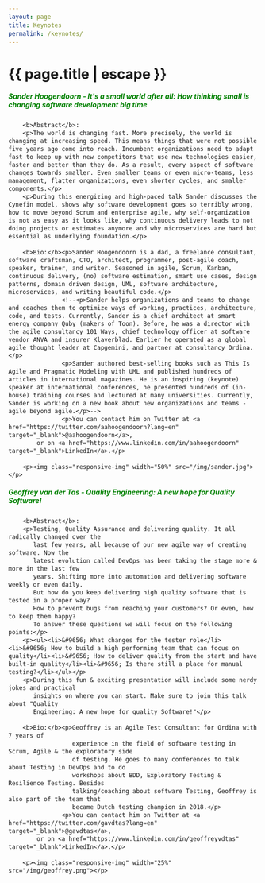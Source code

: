 ```yaml
---
layout: page
title: Keynotes
permalink: /keynotes/
---
```


<h1 class="page-title">{{ page.title | escape }}</h1>

<div class="section">
	<h5><a style="color:green" id="keynote1">Sander Hoogendoorn - <i>It's a small world after all: How thinking small is changing software development big time</i></a></h5>
    
        <b>Abstract</b>:
        <p>The world is changing fast. More precisely, the world is changing at increasing speed. This means things that were not possible five years ago come into reach. Incumbent organizations need to adapt fast to keep up with new competitors that use new technologies easier, faster and better than they do. As a result, every aspect of software changes towards smaller. Even smaller teams or even micro-teams, less management, flatter organizations, even shorter cycles, and smaller components.</p>
        <p>During this energizing and high-paced talk Sander discusses the Cynefin model, shows why software development goes so terribly wrong, how to move beyond Scrum and enterprise agile, why self-organization is not as easy as it looks like, why continuous delivery leads to not doing projects or estimates anymore and why microservices are hard but essential as underlying foundation.</p>
    
    	<b>Bio:</b><p>Sander Hoogendoorn is a dad, a freelance consultant, software craftsman, CTO, architect, programmer, post-agile coach, speaker, trainer, and writer. Seasoned in agile, Scrum, Kanban, continuous delivery, (no) software estimation, smart use cases, design patterns, domain driven design, UML, software architecture, microservices, and writing beautiful code.</p>
                   <!--<p>Sander helps organizations and teams to change and coaches them to optimize ways of working, practices, architecture, code, and tests. Currently, Sander is a chief architect at smart energy company Quby (makers of Toon). Before, he was a director with the agile consultancy 101 Ways, chief technology officer at software vendor ANVA and insurer Klaverblad. Earlier he operated as a global agile thought leader at Capgemini, and partner at consultancy Ordina.</p>
                   <p>Sander authored best-selling books such as This Is Agile and Pragmatic Modeling with UML and published hundreds of articles in international magazines. He is an inspiring (keynote) speaker at international conferences, he presented hundreds of (in-house) training courses and lectured at many universities. Currently, Sander is working on a new book about new organizations and teams - agile beyond agile.</p>-->
                   <p>You can contact him on Twitter at <a href="https://twitter.com/aahoogendoorn?lang=en" target="_blank">@aahoogendoorn</a>,
    		or on <a href="https://www.linkedin.com/in/aahoogendoorn" target="_blank">LinkedIn</a>.</p>
    
    	<p><img class="responsive-img" width="50%" src="/img/sander.jpg"></p>
</div>

<div class="divider"></div>

<div class="section">
	<h5><a style="color:green" id="keynote2">Geoffrey van der Tas - <i>Quality Engineering: A new hope for Quality Software!</i></a></h5>
    
        <b>Abstract</b>:
        <p>Testing, Quality Assurance and delivering quality. It all radically changed over the
           last few years, all because of our new agile way of creating software. Now the
           latest evolution called DevOps has been taking the stage more & more in the last few
           years. Shifting more into automation and delivering software weekly or even daily.
           But how do you keep delivering high quality software that is tested in a proper way?
           How to prevent bugs from reaching your customers? Or even, how to keep them happy? 
           To answer these questions we will focus on the following points:</p>
        <p><ul><li>&#9656; What changes for the tester role</li><li>&#9656; How to build a high performing team that can focus on quality</li><li>&#9656; How to deliver quality from the start and have built-in quality</li><li>&#9656; Is there still a place for manual testing?</li></ul></p>   
        <p>During this fun & exciting presentation will include some nerdy jokes and practical
           insights on where you can start. Make sure to join this talk about "Quality
           Engineering: A new hope for quality Software!"</p>
    
    	<b>Bio:</b><p>Geoffrey is an Agile Test Consultant for Ordina with 7 years of
                      experience in the field of software testing in Scrum, Agile & the exploratory side
                      of testing. He goes to many conferences to talk about Testing in DevOps and to do
                      workshops about BDD, Exploratory Testing & Resilience Testing. Besides
                      talking/coaching about software Testing, Geoffrey is also part of the team that
                      became Dutch testing champion in 2018.</p>
                   <p>You can contact him on Twitter at <a href="https://twitter.com/gavdtas?lang=en" target="_blank">@gavdtas</a>,
    		or on <a href="https://www.linkedin.com/in/geoffreyvdtas" target="_blank">LinkedIn</a>.</p>
    
    	<p><img class="responsive-img" width="25%" src="/img/geoffrey.png"></p>
</div>
